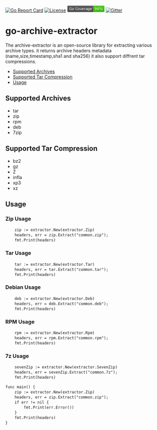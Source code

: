 [![Go Report Card](https://goreportcard.com/badge/github.com/chen-keinan/go-archive-extractor)](https://goreportcard.com/report/github.com/chen-keinan/go-archive-extractor)
[![License](https://img.shields.io/badge/License-Apache%202.0-blue.svg)](https://github.com/chen-keinan/go-archive-extractor/blob/master/LICENSE)
<img src="./pkg/img/coverage_badge.png" alt="test coverage badge">
[![Gitter](https://badges.gitter.im/beacon-sec/community.svg)](https://gitter.im/beacon-sec/community?utm_source=badge&utm_medium=badge&utm_campaign=pr-badge)
# go-archive-extractor

The archive-extractor is an open-source library for extracting various archive types.
it returns archive headers metadata (name,size,timestamp,sha1 and sha256)
it also support  diffrent tar compressions.


* [Supported Archives](#supported-archives)
* [Supported Tar Compression](#supported-tar-compression)
* [Usage](#usage)




## Supported Archives
 - tar
 - zip
 - rpm
 - deb
 - 7zip

## Supported Tar Compression
 - bz2
 - gz
 - Z 
 - infla
 - xp3
 - xz

## Usage

### Zip Usage
```
    zip := extractor.New(extractor.Zip)
    headers, err = zip.Extract("common.zip");
    fmt.Print(headers)
```
### Tar Usage
```
    tar := extractor.New(extractor.Tar)
    headers, err = tar.Extract("common.tar");
    fmt.Print(headers)
```
### Debian Usage
```
    deb := extractor.New(extractor.Deb)
    headers, err = deb.Extract("common.deb");
    fmt.Print(headers)
```
### RPM Usage
```
    rpm := extractor.New(extractor.Rpm)
    headers, err = rpm.Extract("common.rpm");
    fmt.Print(headers)
```
### 7z Usage
```
    sevenZip := extractor.New(extractor.SevenZip)
    headers, err = sevenZip.Extract("common.7z");
    fmt.Print(headers)
```

```
func main() {
    zip := extractor.New(extractor.Zip)
    headers, err = zip.Extract("common.zip");
    if err != nil {
        fmt.Print(err.Error())
    }
    fmt.Print(headers)
}
```

